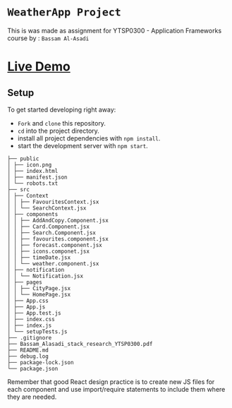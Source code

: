 # `WeatherApp Project`

This is was made as assignment for YTSP0300 - Application Frameworks course by : `Bassam Al-Asadi`

# [Live Demo](https://bassamalasadi.github.io/weatherapp/#/)

## Setup

To get started developing right away:
* `Fork` and `clone` this repository.
* `cd` into the project directory.
* install all project dependencies with `npm install`.
* start the development server with `npm start`.

```
├── public
│ ├── icon.png
│ ├── index.html
│ ├── manifest.json
│ └── robots.txt
├── src
│ ├── Context
│ │ ├── FavouritesContext.jsx
│ │ └── SearchContext.jsx
│ ├── components
│ │ ├── AddAndCopy.Component.jsx
│ │ ├── Card.Component.jsx
│ │ ├── Search.Component.jsx
│ │ ├── favourites.component.jsx
│ │ ├── forecast.component.jsx
│ │ ├── icons.componet.jsx
│ │ ├── timeDate.jsx
│ │ └── weather.component.jsx
│ ├── notification
│ │ └── Notification.jsx
│ ├── pages
│ │ ├── CityPage.jsx
│ │ └── HomePage.jsx
│ ├── App.css
│ ├── App.js
│ ├── App.test.js
│ ├── index.css
│ ├── index.js
│ └── setupTests.js
├── .gitignore
├── Bassam_Alasadi_stack_research_YTSP0300.pdf
├── README.md
├── debug.log
├── package-lock.json
└── package.json
```
Remember that good React design practice is to create new JS files for each component and use import/require statements to include them where they are needed.
